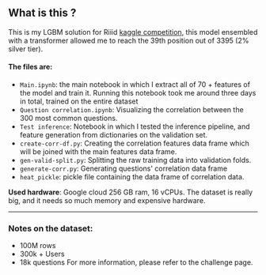 
## What is this ?
This is my LGBM solution for Riiid [kaggle competition](https://www.kaggle.com/c/riiid-test-answer-prediction), this model ensembled with a transformer allowed me to reach the 39th position out of 3395 (2% silver tier).


#### The files are:
- `Main.ipynb`: the main notebook in which I extract all of 70 + features of the model and train it. Running this notebook took me around three days in total, trained on the entire dataset
- `Question correlation.ipynb`: Visualizing the correlation between the 300 most common questions.
- `Test inference`: Notebook in which I tested the inference pipeline, and feature generation from dictionaries on the validation set.
- `create-corr-df.py`: Creating the correlation features data frame which will be joined with the main features data frame.
- `gen-valid-split.py`: Splitting the raw training data into validation folds.
- `generate-corr.py`: Generating questions' correlation data frame
- `heat_pickle`: pickle file containing the data frame of correlation data.

**Used hardware**: Google cloud 256 GB ram, 16 vCPUs. The dataset is really big, and it needs so much memory and expensive hardware.

----
###   Notes on the dataset:
- 100M rows 
- 300k + Users
- 18k questions
For more information, please refer to the challenge page.
